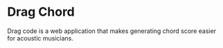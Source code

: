 # Drag Chord

Drag code is a web application that makes generating chord score easier for acoustic musicians.

